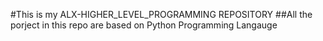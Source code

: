 #This is my ALX-HIGHER_LEVEL_PROGRAMMING REPOSITORY
##All the porject in this repo are based on Python Programming Langauge